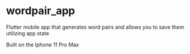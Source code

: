 # wordpair_app

Flutter mobile app that generates word pairs and allows you to save them utilizing app state

Built on the Iphone 11 Pro Max